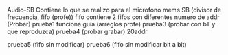 Audio-SB Contiene lo que se realizo para el microfono mems SB (divisor de frecuencia, fifo (profe))
fifo contiene 2 fifos con diferentes numero de addr (Probar)
prueba1 funciona
guia (arreglos profe)
prueba3 (probar con bT y que reproduzca)
prueba4 (probar grabar) 20addr

prueba5 (fifo sin modificar)
prueba6 (fifo sin modificar bit a bit)
